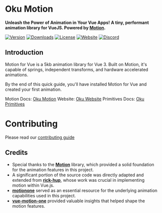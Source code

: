 # Oku Motion

**Unleash the Power of Animation in Your Vue Apps!**
**A tiny, performant animation library for VueJS. Powered by [Motion](https://motion.dev/).**

<p>
  <a href="https://www.npmjs.com/package/@oku-ui/motion"><img src="https://img.shields.io/npm/v/@oku-ui/motion.svg?style=flat&colorA=18181B&colorB=28CF8D" alt="Version"></a>
  <a href="https://www.npmjs.com/package/@oku-ui/motion"><img src="https://img.shields.io/npm/dm/@oku-ui/motion.svg?style=flat&colorA=18181B&colorB=28CF8D" alt="Downloads"></a>
  <a href="https://github.com/oku-ui/motion/tree/main/LICENSE"><img src="https://img.shields.io/github/license/nuxt/nuxt.svg?style=flat&colorA=18181B&colorB=28CF8D" alt="License"></a>
  <a href="https://motion.oku-ui.com"><img src="https://img.shields.io/badge/Oku Motion%20Docs-18181B?logo=vue.js" alt="Website"></a>
  <a href="https://chat.oku-ui.com"><img src="https://img.shields.io/badge/Oku%20Discord-18181B?logo=discord" alt="Discord"></a>
</p>

## Introduction

Motion for Vue is a 5kb animation library for Vue 3. Built on Motion, it's capable of springs, independent transforms, and hardware accelerated animations.

By the end of this quick guide, you'll have installed Motion for Vue and created your first animation.

Motion Docs: [Oku Motion](https://motion.oku-ui.com)
Website: [Oku Website](https://oku-ui.com)
Primitives Docs: [Oku Primitives](https://primitives.oku-ui.com)

# Contributing

Please read our [contributing guide](https://github.com/oku-ui/motion/blob/master/CONTRIBUTING.md)

## Credits

- Special thanks to the **[Motion](https://github.com/motiondivision/motion)** library, which provided a solid foundation for the animation features in this project.
- A significant portion of the source code was directly adapted and extended from **[rick-hup](https://github.com/rick-hup/motion-vue)**, whose work was crucial in implementing motion within Vue.js.
- **[motionone](https://github.com/motiondivision/motionone)** served as an essential resource for the underlying animation capabilities used in this project.
- **[vue-motion-one](https://github.com/wobsoriano/vue-motion-one/tree/master)** provided valuable insights that helped shape the motion features.
